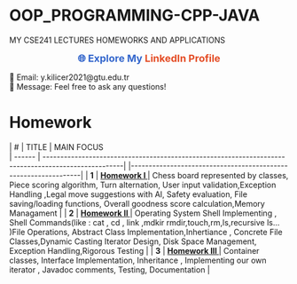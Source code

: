 # OOP_PROGRAMMING-CPP-JAVA
MY CSE241 LECTURES HOMEWORKS AND APPLICATIONS

<p align="center">
  <!-- LinkedIn Profile Link -->
  <a href="https://www.linkedin.com/in/yusuf-emre-kılıçer-5ab0231a7/" style="color: #3366cc; text-decoration: none; font-size: 18px; font-weight: bold; transition: transform 0.2s ease-in-out;">
    🌐 Explore My <span style="color: #e44d26;">LinkedIn Profile</span>
  </a>
</p>

<!-- Contact Information -->
<p>
  📧 Email: y.kilicer2021@gtu.edu.tr <br>
  💬 Message: Feel free to ask any questions!
</p>

# Homework
| #      | TITLE                                                                                                               |                    MAIN FOCUS                                  
| ------ | ----------------------------------------------------------------------------------------------------|               |----------------------------------------------------------------|
| **1**  | **[Homework I ](https://github.com/emretechno/OOP_PROGRAMMING-CPP-JAVA/blob/main/CPP_HW1%201.zip)**                 | Chess board represented by classes, Piece scoring algorithm, Turn alternation, User                                         input validation,Exception Handling ,Legal move suggestions with AI, Safety evaluation, File saving/loading functions, Overall goodness score calculation,Memory Managament |
| **2**  | **[Homework II ](https://github.com/emretechno/OOP_PROGRAMMING-CPP-JAVA/blob/main/CPP_HW2.zip)**                    | Operating System Shell Implementing , Shell Commands(like : cat , cd , link ,mdkir    rmdir,touch,rm,ls,recursive ls... )File Operations, Abstract Class Implementation,Inhertiance , Concrete File Classes,Dynamic Casting Iterator Design, Disk Space Management, Exception Handling,Rigorous Testing |
| **3**  | **[Homework III ](https://github.com/emretechno/OOP_PROGRAMMING-CPP-JAVA/blob/main/JAVA_HW3.zip)**                  | Container classes, Interface Implementation, Inheritance , Implementing our own                                                                                                                                      iterator , Javadoc comments, Testing, Documentation                                |
